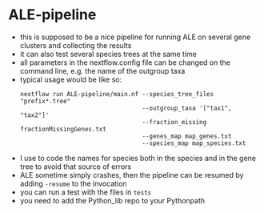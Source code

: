 # ALE-pipeline

- this is supposed to be a nice pipeline for running ALE on several gene clusters and collecting the results
- it can also test several species trees at the same time
- all parameters in the nextflow.config file can be changed on the command line, e.g. the name of the outgroup taxa
- typical usage would be like so:
  ```
  nextflow run ALE-pipeline/main.nf --species_tree_files "prefix*.tree"
                                    --outgroup_taxa '["tax1", "tax2"]'
                                    --fraction_missing fractionMissingGenes.txt
                                    --genes_map map_genes.txt
                                    --species_map map_species.txt
  ```
- I use to code the names for species both in the species and in the gene tree to avoid that source of errors
- ALE sometime simply crashes, then the pipeline can be resumed by adding `-resume` to the invocation
- you can run a test with the files in `tests`
- you need to add the Python_lib repo to your Pythonpath
